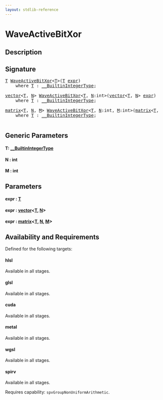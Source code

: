 ```yaml
---
layout: stdlib-reference
---
```


# WaveActiveBitXor

## Description





## Signature 

<pre>
<a href="waveactivebitxor-04ad.html#typeparam-T" class="code_type">T</a> <a href="waveactivebitxor-04ad.html">WaveActiveBitXor</a>&lt;<a href="waveactivebitxor-04ad.html#typeparam-T" class="code_type">T</a>&gt;(<a href="waveactivebitxor-04ad.html#typeparam-T" class="code_type">T</a> <a href="waveactivebitxor-04ad.html#decl-expr" class="code_param">expr</a>)
    <span class='code_keyword'>where</span> <a href="waveactivebitxor-04ad.html#typeparam-T" class="code_type">T</a> : <a href="../interfaces/0_builtinintegertype-029g/index.html" class="code_type">__BuiltinIntegerType</a>;

<a href="../types/vector/index.html" class="code_type">vector</a>&lt;<a href="waveactivebitxor-04ad.html#typeparam-T" class="code_type">T</a>, <a href="waveactivebitxor-04ad.html#decl-N" class="code_var">N</a>&gt; <a href="waveactivebitxor-04ad.html">WaveActiveBitXor</a>&lt;<a href="waveactivebitxor-04ad.html#typeparam-T" class="code_type">T</a>, <a href="waveactivebitxor-04ad.html#decl-N" class="code_var">N</a>:<span class="code_keyword">int</span>&gt;(<a href="../types/vector/index.html" class="code_type">vector</a>&lt;<a href="waveactivebitxor-04ad.html#typeparam-T" class="code_type">T</a>, <a href="waveactivebitxor-04ad.html#decl-N" class="code_var">N</a>&gt; <a href="waveactivebitxor-04ad.html#decl-expr" class="code_param">expr</a>)
    <span class='code_keyword'>where</span> <a href="waveactivebitxor-04ad.html#typeparam-T" class="code_type">T</a> : <a href="../interfaces/0_builtinintegertype-029g/index.html" class="code_type">__BuiltinIntegerType</a>;

<a href="../types/matrix/index.html" class="code_type">matrix</a>&lt;<a href="waveactivebitxor-04ad.html#typeparam-T" class="code_type">T</a>, <a href="waveactivebitxor-04ad.html#decl-N" class="code_var">N</a>, <a href="waveactivebitxor-04ad.html#decl-M" class="code_var">M</a>&gt; <a href="waveactivebitxor-04ad.html">WaveActiveBitXor</a>&lt;<a href="waveactivebitxor-04ad.html#typeparam-T" class="code_type">T</a>, <a href="waveactivebitxor-04ad.html#decl-N" class="code_var">N</a>:<span class="code_keyword">int</span>, <a href="waveactivebitxor-04ad.html#decl-M" class="code_var">M</a>:<span class="code_keyword">int</span>&gt;(<a href="../types/matrix/index.html" class="code_type">matrix</a>&lt;<a href="waveactivebitxor-04ad.html#typeparam-T" class="code_type">T</a>, <a href="waveactivebitxor-04ad.html#decl-N" class="code_var">N</a>, <a href="waveactivebitxor-04ad.html#decl-M" class="code_var">M</a>&gt; <a href="waveactivebitxor-04ad.html#decl-expr" class="code_param">expr</a>)
    <span class='code_keyword'>where</span> <a href="waveactivebitxor-04ad.html#typeparam-T" class="code_type">T</a> : <a href="../interfaces/0_builtinintegertype-029g/index.html" class="code_type">__BuiltinIntegerType</a>;

</pre>

## Generic Parameters

####  <a id="typeparam-T"></a>T: [\_\_BuiltinIntegerType](../interfaces/0_builtinintegertype-029g/index.html)
####  <a id="decl-N"></a>N  : int
####  <a id="decl-M"></a>M  : int

## Parameters

####  <a id="decl-expr"></a>expr  : [T](waveactivebitxor-04ad.html#typeparam-T)
####  <a id="decl-expr"></a>expr  : [vector](../types/vector/index.html)\<[T](../types/vector/index.html#typeparam-T), [N](../types/vector/index.html#decl-N)\>
####  <a id="decl-expr"></a>expr  : [matrix](../types/matrix/index.html)\<[T](.html), [N](../types/matrix/index.html#decl-N), [M](../types/matrix/index.html#decl-M)\>

## Availability and Requirements

Defined for the following targets:

#### hlsl
Available in all stages.

#### glsl
Available in all stages.

#### cuda
Available in all stages.

#### metal
Available in all stages.

#### wgsl
Available in all stages.

#### spirv
Available in all stages.

Requires capability: `spvGroupNonUniformArithmetic`.


